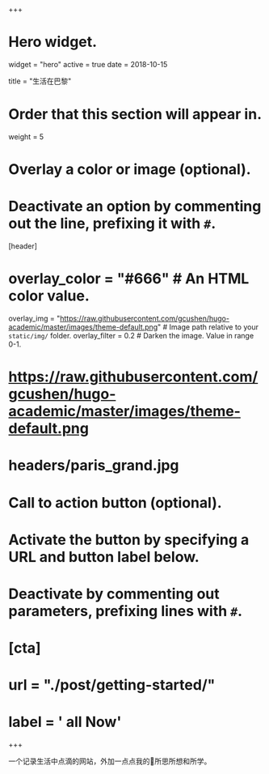 +++
# Hero widget.
widget = "hero"
active = true
date = 2018-10-15

title = "生活在巴黎"

# Order that this section will appear in.
weight = 5

# Overlay a color or image (optional).
#   Deactivate an option by commenting out the line, prefixing it with `#`.
[header]
  # overlay_color = "#666"  # An HTML color value.
  overlay_img = "https://raw.githubusercontent.com/gcushen/hugo-academic/master/images/theme-default.png"  # Image path relative to your `static/img/` folder.
  overlay_filter = 0.2  # Darken the image. Value in range 0-1.

# https://raw.githubusercontent.com/gcushen/hugo-academic/master/images/theme-default.png
# headers/paris_grand.jpg


# Call to action button (optional).
#   Activate the button by specifying a URL and button label below.
#   Deactivate by commenting out parameters, prefixing lines with `#`.
# [cta]
#  url = "./post/getting-started/"
#  label = '<i class="fa fa-download"></i> all Now'
+++

一个记录生活中点滴的网站，外加一点点我的所思所想和所学。
